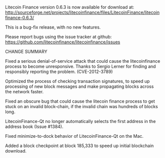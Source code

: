 Litecoin Finance version 0.6.3 is now available for download at:
  http://sourceforge.net/projects/litecoinfinance/files/LitecoinFinance/litecoinfinance-0.6.3/

This is a bug-fix release, with no new features.

Please report bugs using the issue tracker at github:
  https://github.com/litecoinfinance/litecoinfinance/issues

CHANGE SUMMARY

Fixed a serious denial-of-service attack that could cause the
litecoinfinance process to become unresponsive. Thanks to Sergio Lerner
for finding and responsibly reporting the problem. (CVE-2012-3789)

Optimized the process of checking transaction signatures, to
speed up processing of new block messages and make propagating
blocks across the network faster.

Fixed an obscure bug that could cause the litecoin finance process to get
stuck on an invalid block-chain, if the invalid chain was
hundreds of blocks long.

LitecoinFinance-Qt no longer automatically selects the first address
in the address book (Issue #1384).

Fixed minimize-to-dock behavior of LitecoinFinance-Qt on the Mac.

Added a block checkpoint at block 185,333 to speed up initial
blockchain download.
